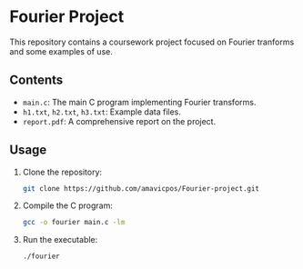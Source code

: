 # Fourier Project
This repository contains a coursework project focused on Fourier tranforms and some examples of use.

## Contents
- `main.c`: The main C program implementing Fourier transforms.
- `h1.txt`, `h2.txt`, `h3.txt`: Example data files.
- `report.pdf`: A comprehensive report on the project.

## Usage
1. Clone the repository:
    ```bash
    git clone https://github.com/amavicpos/Fourier-project.git
    ```
2. Compile the C program:
    ```bash
    gcc -o fourier main.c -lm
    ```
3. Run the executable:
    ```bash
    ./fourier
    ```
